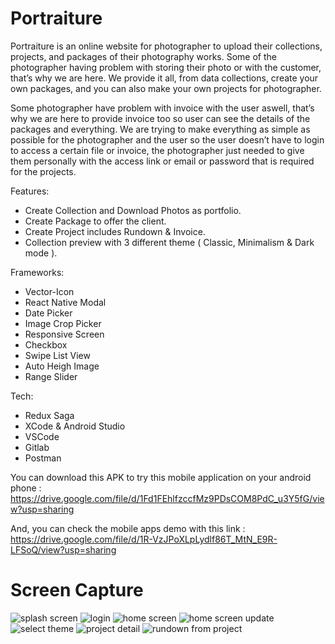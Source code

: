 # Portraiture
Portraiture is an online website for photographer to upload their collections, projects,
and packages of their photography works. Some of the photographer having problem
with storing their photo or with the customer, that’s why we are here. We provide it all,
from data collections, create your own packages, and you can also make your own
projects for photographer.

Some photographer have problem with invoice with the user aswell, that’s why we are
here to provide invoice too so user can see the details of the packages and everything.
We are trying to make everything as simple as possible for the photographer and the
user so the user doesn’t have to login to access a certain file or invoice, the
photographer just needed to give them personally with the access link or email or
password that is required for the projects.

Features:
* Create Collection and Download Photos as portfolio. 
* Create Package to offer the client.
* Create Project includes Rundown & Invoice.
* Collection preview with 3 different theme ( Classic, Minimalism & Dark mode ).

Frameworks:
* Vector-Icon
* React Native Modal
* Date Picker
* Image Crop Picker
* Responsive Screen
* Checkbox
* Swipe List View
* Auto Heigh Image
* Range Slider

Tech:
* Redux Saga
* XCode & Android Studio
* VSCode
* Gitlab
* Postman

You can download this APK to try this mobile application on your android phone :
https://drive.google.com/file/d/1Fd1FEhlfzccfMz9PDsCOM8PdC_u3Y5fG/view?usp=sharing

And, you can check the mobile apps demo with this link :
https://drive.google.com/file/d/1R-VzJPoXLpLydlf86T_MtN_E9R-LFSoQ/view?usp=sharing

# Screen Capture

![splash screen](https://user-images.githubusercontent.com/64253215/121782112-3a807580-cbd2-11eb-8d51-a9926893972d.png)
![login](https://user-images.githubusercontent.com/64253215/121782148-5edc5200-cbd2-11eb-924f-be4de5f03486.png)
![home screen](https://user-images.githubusercontent.com/64253215/121782143-597f0780-cbd2-11eb-9074-b426da44d459.png)
![home screen update](https://user-images.githubusercontent.com/64253215/121782132-4f5d0900-cbd2-11eb-916a-8f9c957029f2.png)
![select theme](https://user-images.githubusercontent.com/64253215/121782165-6b60aa80-cbd2-11eb-86af-6136cb3fa194.png)
![project detail](https://user-images.githubusercontent.com/64253215/121782174-761b3f80-cbd2-11eb-84ab-5c451157689a.png)
![rundown from project](https://user-images.githubusercontent.com/64253215/121782169-6f8cc800-cbd2-11eb-921e-7aa242ba9d21.png)




